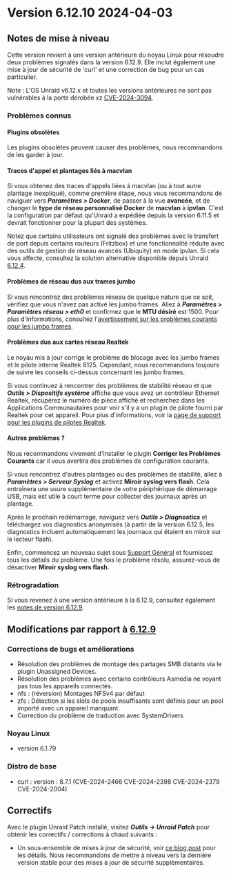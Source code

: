 # Version 6.12.10 2024-04-03

## Notes de mise à niveau

Cette version revient à une version antérieure du noyau Linux pour résoudre deux problèmes signalés
dans la version 6.12.9. Elle inclut également une mise à jour de sécurité de 'curl' et une correction de bug pour un cas particulier.

Note : L'OS Unraid v6.12.x et toutes les versions antérieures ne sont pas vulnérables à la porte dérobée xz [CVE-2024-3094](https://nvd.nist.gov/vuln/detail/CVE-2024-3094).

### Problèmes connus

#### Plugins obsolètes

Les plugins obsolètes peuvent causer des problèmes, nous recommandons de les garder à jour.

#### Traces d'appel et plantages liés à macvlan

Si vous obtenez des traces d'appels liées à macvlan (ou à tout autre plantage inexpliqué), comme première étape, nous vous recommandons de naviguer vers _**Paramètres > Docker**_, de passer à la vue **avancée**, et de changer le **type de réseau personnalisé Docker** de **macvlan** à **ipvlan**. C'est la configuration par défaut qu'Unraid a expédiée depuis la version 6.11.5 et devrait fonctionner pour la plupart des systèmes.

Notez que certains utilisateurs ont signalé des problèmes avec le transfert de port depuis certains routeurs (Fritzbox) et une fonctionnalité réduite avec des outils de gestion de réseau avancés (Ubiquity) en mode ipvlan. Si cela vous affecte, consultez la solution alternative disponible depuis Unraid [6.12.4](6.12.4.md#fix-for-macvlan-call-traces).

#### Problèmes de réseau dus aux trames jumbo

Si vous rencontrez des problèmes réseau de quelque nature que ce soit, vérifiez que vous n'avez pas activé les jumbo frames. Allez à _**Paramètres > Paramètres réseau > eth0**_ et confirmez que le **MTU désiré** est 1500. Pour plus d'informations, consultez l'[avertissement sur les problèmes courants pour les jumbo frames](https://forums.unraid.net/topic/120220-fix-common-problems-more-information/page/2/#comment-1167702).

#### Problèmes dus aux cartes réseau Realtek

Le noyau mis à jour corrige le problème de blocage avec les jumbo frames et le pilote interne Realtek 8125. Cependant, nous recommandons toujours de suivre les conseils ci-dessus concernant les jumbo frames.

Si vous continuez à rencontrer des problèmes de stabilité réseau et que _**Outils > Dispositifs système**_ affiche que vous avez un contrôleur Ethernet Realtek, récupérez le numéro de pièce affiché et recherchez dans les Applications Communautaires pour voir s'il y a un plugin de pilote fourni par Realtek pour cet appareil. Pour plus d'informations, voir la [page de support pour les plugins de pilotes Realtek](https://forums.unraid.net/topic/141349-plugin-realtek-r8125-r8168-and-r81526-drivers/).

#### Autres problèmes ?

Nous recommandons vivement d'installer le plugin **Corriger les Problèmes Courants** car il vous avertira des problèmes de configuration courants.

Si vous rencontrez d'autres plantages ou des problèmes de stabilité, allez à _**Paramètres > Serveur Syslog**_ et activez **Miroir syslog vers flash**. Cela entraînera une usure supplémentaire de votre périphérique de démarrage USB, mais est utile à court terme pour collecter des journaux après un plantage.

Après le prochain redémarrage, naviguez vers _**Outils > Diagnostics**_ et téléchargez vos diagnostics anonymisés (à partir de la version 6.12.5, les diagnostics incluent automatiquement les journaux qui étaient en miroir sur le lecteur flash).

Enfin, commencez un nouveau sujet sous [Support Général](https://forums.unraid.net/forum/55-general-support/) et fournissez tous les détails du problème. Une fois le problème résolu, assurez-vous de désactiver **Miroir syslog vers flash**.

### Rétrogradation

Si vous revenez à une version antérieure à la 6.12.9, consultez également les [notes de version 6.12.9](6.12.9.md#rolling-back).

## Modifications par rapport à [6.12.9](6.12.9.md)

### Corrections de bugs et améliorations

- Résolution des problèmes de montage des partages SMB distants via le plugin Unassigned Devices.
- Résolution des problèmes avec certains contrôleurs Asmedia ne voyant pas tous les appareils connectés.
- nfs : (réversion) Montages NFSv4 par défaut
- zfs : Détection si les slots de pools insuffisants sont définis pour un pool importé avec un appareil manquant.
- Correction du problème de traduction avec SystemDrivers

### Noyau Linux

- version 6.1.79

### Distro de base

- curl : version : 8.7.1 (CVE-2024-2466 CVE-2024-2398 CVE-2024-2379 CVE-2024-2004)

## Correctifs

Avec le plugin Unraid Patch installé, visitez _**Outils → Unraid Patch**_ pour obtenir les correctifs / corrections à chaud suivants :

- Un sous-ensemble de mises à jour de sécurité, voir [ce blog post](https://unraid.net/blog/cvd) pour les détails. Nous recommandons de mettre à niveau vers la dernière version stable pour des mises à jour de sécurité supplémentaires.
